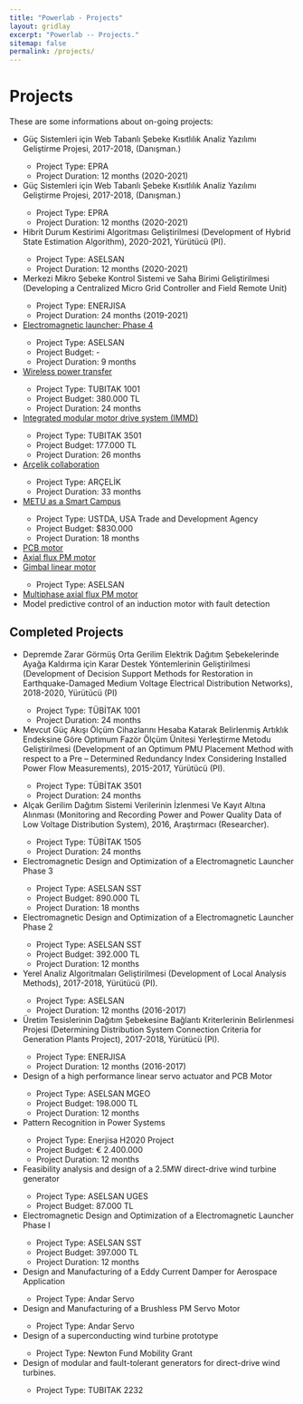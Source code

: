 ```yaml
---
title: "Powerlab - Projects"
layout: gridlay
excerpt: "Powerlab -- Projects."
sitemap: false
permalink: /projects/
---
```



# Projects
These are some informations about on-going projects:


<ul>

  <li> Güç Sistemleri için Web Tabanlı Şebeke Kısıtlılık Analiz Yazılımı Geliştirme Projesi, 2017-2018, (Danışman.) </li>
  <ul>
  <li> Project Type: EPRA </li>
  <li> Project Duration: 12 months (2020-2021) </li>
  </ul>
  
  <li> Güç Sistemleri için Web Tabanlı Şebeke Kısıtlılık Analiz Yazılımı Geliştirme Projesi, 2017-2018, (Danışman.) </li>
  <ul>
  <li> Project Type: EPRA </li>
  <li> Project Duration: 12 months (2020-2021) </li>
  </ul>

  <li> Hibrit Durum Kestirimi Algoritması Geliştirilmesi (Development of Hybrid State Estimation Algorithm), 2020-2021, Yürütücü (PI).</li>
  <ul>
  <li>Project Type: ASELSAN </li>
  <li>Project Duration: 12 months (2020-2021) </li>
  </ul>
  
  <li> Merkezi Mikro Şebeke Kontrol Sistemi ve Saha Birimi Geliştirilmesi (Developing a Centralized Micro Grid Controller and Field Remote Unit) </li>
  <ul>
  <li>Project Type: ENERJISA </li>
  <li>Project Duration: 24 months (2019-2021) </li>
  </ul>
  
  <li><a href="https://odtu.github.io/_pages/railgun.html">Electromagnetic launcher: Phase 4</a></li>
  
  <ul>
  <li>Project Type: ASELSAN </li>
  <li>Project Budget: - </li>
  <li>Project Duration: 9 months </li>
  </ul>
  
  <li><a href="https://odtu.github.io/_pages/tubitak-1001-hakan.html">Wireless power transfer</a></li>
    <ul>
      <li>Project Type: TUBITAK 1001</li>
      <li>Project Budget: 380.000 TL</li>
      <li>Project Duration: 24 months</li>
    </ul>
    
   <li><a href="https://odtu.github.io/_pages/immd.html">Integrated modular motor drive system (IMMD)</a></li>
    <ul>
      <li>Project Type: TUBITAK 3501</li>
      <li>Project Budget: 177.000 TL</li>
      <li>Project Duration: 26 months</li>
    </ul>
  
  <li><a href="https://odtu.github.io/_pages/arcelik.html">Arçelik collaboration</a></li>
     <ul>
      <li>Project Type: ARÇELİK </li>
      <li>Project Duration: 33 months</li>
    </ul>
    
   <li><a href="https://odtu.github.io/_pages/smart_campus.html"> METU as a Smart Campus</a></li>
     <ul>
      <li>Project Type: USTDA, USA Trade and Development Agency </li>
      <li>Project Budget: $830.000</li>
      <li>Project Duration: 18 months </li>
   </ul>
   
  <li><a href="https://odtu.github.io/_pages/pcbmotor.html">PCB motor</a></li>
  
  <li><a href="https://odtu.github.io/_pages/AxialFPMMNFW.html">Axial flux PM motor</a></li>
  
  <li><a href="https://odtu.github.io/_pages/gimbal.html">Gimbal linear motor</a></li>
  <ul>
  <li>Project Type: ASELSAN </li>
  </ul>    
  <li><a href="https://odtu.github.io/_pages/multiphase.html">Multiphase axial flux PM motor</a></li>
  
  
  <li> Model predictive control of an induction motor with fault detection </li>
  
  
</ul>




## Completed Projects
<ul>
  
  <li>  Depremde Zarar Görmüş Orta Gerilim Elektrik Dağıtım Şebekelerinde Ayağa Kaldırma için Karar Destek Yöntemlerinin Geliştirilmesi (Development of Decision Support Methods   for Restoration in Earthquake-Damaged Medium Voltage Electrical Distribution Networks), 2018-2020, Yürütücü (PI) </li>
  <ul>
  <li>Project Type: TÜBİTAK 1001 </li>
  <li>Project Duration: 24 months </li>
  </ul>
  
  <li> Mevcut Güç Akışı Ölçüm Cihazlarını Hesaba Katarak Belirlenmiş Artıklık Endeksine Göre Optimum Fazör Ölçüm Ünitesi Yerleştirme Metodu Geliştirilmesi (Development of an       Optimum PMU Placement Method with respect to a Pre – Determined Redundancy Index Considering Installed Power Flow Measurements), 2015-2017, Yürütücü (PI).  </li>
  <ul>
  <li>Project Type: TÜBİTAK 3501 </li>
  <li>Project Duration: 24 months </li>
  </ul>
  
  <li> Alçak Gerilim Dağıtım Sistemi Verilerinin İzlenmesi Ve Kayıt Altına Alınması (Monitoring and Recording  Power and Power Quality Data of Low Voltage Distribution System),   2016, Araştırmacı (Researcher). </li>
  <ul>
  <li>Project Type: TÜBİTAK 1505 </li>
  <li>Project Duration: 24 months </li>
  </ul>
  
   <li> Electromagnetic Design and Optimization of a Electromagnetic Launcher Phase 3 </li>
   <ul>
      <li>Project Type: ASELSAN SST </li>
      <li>Project Budget: 890.000 TL</li>
      <li>Project Duration: 18 months </li>
  </ul>
  
   <li> Electromagnetic Design and Optimization of a Electromagnetic Launcher Phase 2 </li>
   <ul>
      <li>Project Type: ASELSAN SST </li>
      <li>Project Budget: 392.000 TL</li>
      <li>Project Duration: 12 months </li>
  </ul>
  
  <li> Yerel Analiz Algoritmaları Geliştirilmesi (Development of Local Analysis Methods), 2017-2018, Yürütücü (PI). </li>
  <ul>
  <li>Project Type: ASELSAN </li>
  <li>Project Duration: 12 months (2016-2017) </li>
  </ul>
  
  <li> Üretim Tesislerinin Dağıtım Şebekesine Bağlantı Kriterlerinin Belirlenmesi
  Projesi (Determining Distribution System Connection Criteria for Generation Plants Project), 2017-2018, Yürütücü (PI). </li>
  <ul>
  <li>Project Type: ENERJISA </li>
  <li>Project Duration: 12 months (2016-2017) </li>
  </ul>
  
  <li> Design of a high performance linear servo actuator and PCB Motor</li>
   <ul>
      <li>Project Type: ASELSAN MGEO </li>
      <li>Project Budget: 198.000 TL</li>
      <li>Project Duration: 12 months </li>
  </ul>
  <li> Pattern Recognition in Power Systems </li>
  <ul>
      <li>Project Type: Enerjisa H2020 Project </li>
      <li>Project Budget: € 2.400.000</li>
      <li>Project Duration: 12 months </li>
  </ul>
  
  <li> Feasibility analysis and design of a 2.5MW direct-drive wind turbine generator</li>
   <ul>
      <li>Project Type: ASELSAN UGES </li>
      <li>Project Budget: 87.000 TL</li>
  </ul>
  
   <li> Electromagnetic Design and Optimization of a Electromagnetic Launcher Phase I</li>
   <ul>
      <li>Project Type: ASELSAN SST </li>
      <li>Project Budget: 397.000 TL</li>
      <li>Project Duration: 12 months </li>
  </ul>
  
  <li> Design and Manufacturing of a Eddy Current Damper for Aerospace Application</li>
  <ul>
      <li>Project Type: Andar Servo </li>
  </ul>
  
   <li>Design and Manufacturing of a Brushless PM Servo Motor</li>
  <ul>
      <li>Project Type: Andar Servo </li>
  </ul>
  
   <li>Design of a superconducting wind turbine prototype</li>
  <ul>
      <li>Project Type: Newton Fund Mobility Grant </li>
  </ul>
  
  <li>Design of modular and fault-tolerant generators for direct-drive wind turbines.</li>
  <ul>
      <li>Project Type: TUBITAK 2232 </li>
  </ul>
  
</ul> 

